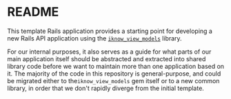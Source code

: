 # README

This template Rails application provides a starting point for developing a
new Rails API application using the
[`iknow_view_models`](https://github.com/iknow/iknow_view_models/) library.

For our internal purposes, it also serves as a guide for what parts of our main
application itself should be abstracted and extracted into shared library code
before we want to maintain more than one application based on it. The majority
of the code in this repository is general-purpose, and could be migrated either
to the`iknow_view_models` gem itself or to a new common library, in order that
we don't rapidly diverge from the initial template.
